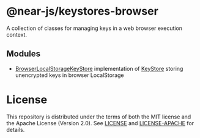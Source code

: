 # @near-js/keystores-browser

A collection of classes for managing keys in a web browser execution context.

## Modules

- [BrowserLocalStorageKeyStore](src/browser_local_storage_key_store.ts) implementation of [KeyStore](../keystores/src/keystore.ts) storing unencrypted keys in browser LocalStorage 

# License

This repository is distributed under the terms of both the MIT license and the Apache License (Version 2.0).
See [LICENSE](https://github.com/near/near-api-js/blob/master/LICENSE) and [LICENSE-APACHE](https://github.com/near/near-api-js/blob/master/LICENSE-APACHE) for details.
